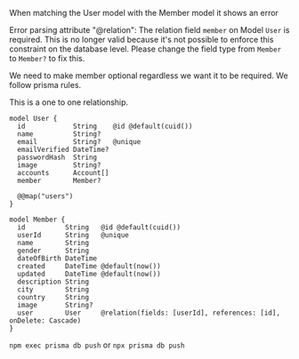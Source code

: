 When matching the User model with the Member model it shows an error

Error parsing attribute "@relation": The relation field `member` on Model `User` is required.
This is no longer valid because it's not possible to enforce this constraint on the database level.
Please change the field type from `Member` to `Member?` to fix this.

We need to make member optional regardless we want it to be required. We follow prisma rules.

This is a one to one relationship.

```prisma
model User {
  id            String    @id @default(cuid())
  name          String?
  email         String?   @unique
  emailVerified DateTime?
  passwordHash  String
  image         String?
  accounts      Account[]
  member        Member?

  @@map("users")
}

model Member {
  id          String   @id @default(cuid())
  userId      String   @unique
  name        String
  gender      String
  dateOfBirth DateTime
  created     DateTime @default(now())
  updated     DateTime @default(now())
  description String
  city        String
  country     String
  image       String?
  user        User     @relation(fields: [userId], references: [id], onDelete: Cascade)
}
```


`npm exec prisma db push` or `npx prisma db push`


